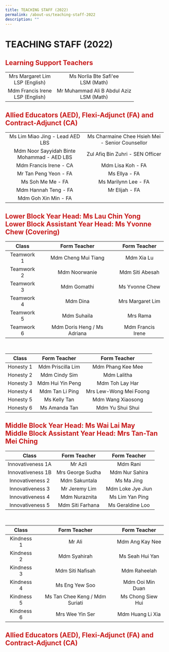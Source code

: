 ```yaml
---
title: TEACHING STAFF (2022)
permalink: /about-us/teaching-staff-2022
description: ""
---
```

# TEACHING STAFF (2022)
## <span style = "color: #c81b1b"> <b>Learning Support Teachers</b> </span>

|                                    |                                            |
|:----------------------------------:|:------------------------------------------:|
|  Mrs Margaret Lim<br>LSP (English) |    Ms Norlia Bte Safi'ee<br>LSM (Math)     |
| Mdm Francis Irene<br>LSP (English) | Mr Muhammad Ali B Abdul Aziz<br>LSM (Math) |

## <span style = "color: #c81b1b"> <b>Allied Educators (AED), Flexi-Adjunct (FA) and Contract-Adjunct (CA)</b> </span>

|                                            |                                                 |
|:------------------------------------------:|:-----------------------------------------------:|
|       Ms Lim Miao Jing - Lead AED LBS      | Ms Charmaine Chee Hsieh Mei - Senior Counsellor |
| Mdm Noor Sayyidah Binte Mohammad - AED LBS |         Zul Afiq Bin Zuhri - SEN Officer        |
|           Mdm Francis Irene - CA           |                Mdm Lisa Koh - FA                |
|           Mr Tan Peng Yeon - FA            |                  Ms Ellya - FA                  |
|              Ms Soh Me Me - FA             |               Ms Marilynn Lee - FA              |
|             Mdm Hannah Teng - FA           |                  Mr Elijah - FA                 |
|             Mdm Goh Xin Min - FA           |                                                 |

## <span style = "color: #c81b1b"> <b>Lower Block Year Head: Ms Lau Chin Yong<br>Lower Block Assistant Year Head: Ms Yvonne Chew (Covering)</b> </span>

|    Class   |         Form Teacher        |    Form Teacher   |
|:----------:|:---------------------------:|:-----------------:|
| Teamwork 1 |     Mdm Cheng Mui Tiang     |    Mdm Xia Lu     |
| Teamwork 2 |        Mdm Noorwanie        |  Mdm Siti Abesah  |
| Teamwork 3 |         Mdm Gomathi         |   Ms Yvonne Chew  |
| Teamwork 4 |           Mdm Dina          |  Mrs Margaret Lim |
| Teamwork 5 |         Mdm Suhaila         |      Mrs Rama     |
| Teamwork 6 | Mdm Doris Heng / Ms Adriana | Mdm Francis Irene |

<br>

|   Class   |    Form Teacher   |      Form Teacher      |
|:---------:|:-----------------:|:----------------------:|
| Honesty 1 | Mdm Priscilla Lim |    Mdm Phang Kee Mee   |
| Honesty 2 |   Mdm Cindy Sim   |       Mdm Lalitha      |
| Honesty 3 |  Mdm Hui Yin Peng |     Mdm Toh Lay Har    |
| Honesty 4 |  Mdm Tan Li Ping  | Mrs Lew-Wong Mei Foong |
| Honesty 5 |    Ms Kelly Tan   |    Mdm Wang Xiaosong   |
| Honesty 6 |   Ms Amanda Tan   |    Mdm Yu Shui Shui    |

## <span style = "color: #c81b1b"> <b>Middle Block Year Head: Ms Wai Lai May<br>Middle Block Assistant Year Head: Mrs Tan-Tan Mei Ching</b> </span>

|       Class       |   Form Teacher   |    Form Teacher   |
|:-----------------:|:----------------:|:-----------------:|
| Innovativeness 1A |      Mr Azli     |      Mdm Rani     |
| Innovativeness 1B | Mrs George Sudha |   Mdm Nur Sahira  |
|  Innovativeness 2 |   Mdm Sakuntala  |     Ms Ma Jing    |
|  Innovativeness 3 |   Mr Jeremy Lim  | Mdm Loke Jye Jiun |
|  Innovativeness 4 |   Mdm Nuraznita  |  Ms Lim Yan Ping  |
|  Innovativeness 5 | Mdm Siti Farhana |  Ms Geraldine Loo |

<br>

|    Class   |          Form Teacher          |    Form Teacher   |
|:----------:|:------------------------------:|:-----------------:|
| Kindness 1 |             Mr Ali             |  Mdm Ang Kay Nee  |
| Kindness 2 |          Mdm Syahirah          |  Ms Seah Hui Yan  |
| Kindness 3 |        Mdm Siti Nafisah        |    Mdm Raheelah   |
| Kindness 4 |         Ms Eng Yew Soo         |  Mdm Ooi Min Duan |
| Kindness 5 | Ms Tan Chee Keng / Mdm Suriati | Ms Chong Siew Hui |
| Kindness 6 |         Mrs Wee Yin Ser        |  Mdm Huang Li Xia |

## <span style = "color: #c81b1b"> <b>Allied Educators (AED), Flexi-Adjunct (FA) and Contract-Adjunct (CA)</b> </span>